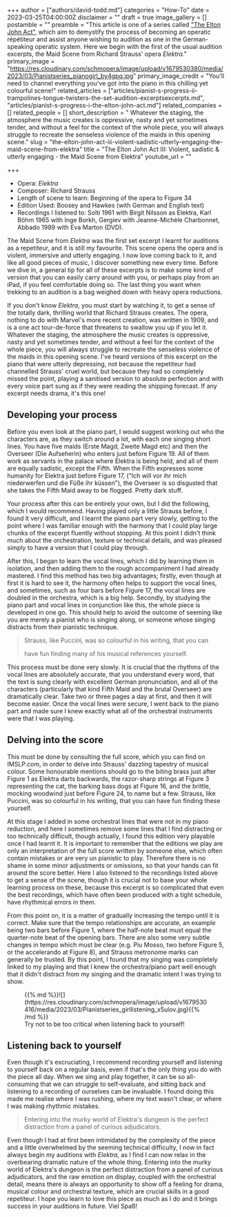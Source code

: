 +++
author = ["authors/david-todd.md"]
categories = "How-To"
date = 2023-03-25T04:00:00Z
disclaimer = ""
draft = true
image_gallery = []
postamble = ""
preamble = "This article is one of a series called [\"The Elton John Act\"](/pianists-progress-i-the-elton-john-act/), which aim to demystify the process of becoming an operatic répétiteur and assist anyone wishing to audition as one in the German-speaking operatic system. Here we begin with the first of the usual audition excerpts, the Maid Scene from Richard Strauss' opera _Elektra_."
primary_image = "https://res.cloudinary.com/schmopera/image/upload/v1679530380/media/2023/03/Pianistseries_pianogirl_by4gpq.jpg"
primary_image_credit = "You’ll need to channel everything you’ve got into the piano in this chilling yet colourful scene!"
related_articles = ["articles/pianist-s-progress-ii-trampolines-tongue-twisters-the-set-audition-excerptsexcerpts.md", "articles/pianist-s-progress-i-the-elton-john-act.md"]
related_companies = []
related_people = []
short_description = " Whatever the staging, the atmosphere the music creates is oppressive, nasty and yet sometimes tender, and without a feel for the context of the whole piece, you will always struggle to recreate the senseless violence of the maids in this opening scene."
slug = "the-elton-john-act-iii-violent-sadistic-utterly-engaging-the-maid-scene-from-elektra"
title = "The Elton John Act III: Violent, sadistic & utterly engaging - the Maid Scene from Elektra"
youtube_url = ""

+++
* Opera: _Elektra_
* Composer: Richard Strauss
* Length of scene to learn: Beginning of the opera to Figure 34
* Edition Used: Boosey and Hawkes (with German and English text)
* Recordings I listened to: Solti 1961 with Birgit Nilsson as Elektra, Karl Böhm 1965 with Inge Borkh, Gergiev with Jeanne-Michèle Charbonnet, Abbado 1989 with Eva Marton (DVD).

The Maid Scene from _Elektra_ was the first set excerpt I learnt for auditions as a repetiteur, and it is still my favourite. This scene opens the opera and is violent, immersive and utterly engaging. I now love coming back to it, and like all good pieces of music, I discover something new every time. Before we dive in, a general tip for all of these excerpts is to make some kind of version that you can easily carry around with you, or perhaps play from an iPad, if you feel comfortable doing so. The last thing you want when trekking to an audition is a bag weighed down with heavy opera reductions.

If you don't know _Elektra_, you must start by watching it, to get a sense of the totally dark, thrilling world that Richard Strauss creates. The opera, nothing to do with Marvel's more recent creation, was written in 1909, and is a one act tour-de-force that threatens to swallow you up if you let it. Whatever the staging, the atmosphere the music creates is oppressive, nasty and yet sometimes tender, and without a feel for the context of the whole piece, you will always struggle to recreate the senseless violence of the maids in this opening scene. I've heard versions of this excerpt on the piano that were utterly depressing, not because the repetiteur had channelled Strauss' cruel world, but because they had so completely missed the point, playing a sanitised version to absolute perfection and with every voice part sung as if they were reading the shipping forecast. If any excerpt needs drama, it's this one!

## Developing your process

Before you even look at the piano part, I would suggest working out who the characters are, as they switch around a lot, with each one singing short lines. You have five maids (Erste Magd, Zweite Magd etc) and then the Overseer (Die Aufseherin) who enters just before Figure 19. All of them work as servants in the palace where Elektra is being held, and all of them are equally sadistic, except the Fifth. When the Fifth expresses some humanity for Elektra just before Figure 17, ("Ich will vor ihr mich niederwerfen und die Füße ihr küssen"), the Overseer is so disgusted that she takes the Fifth Maid away to be flogged. Pretty dark stuff.

Your process after this can be entirely your own, but I did the following, which I would recommend. Having played only a little Strauss before, I found it very difficult, and I learnt the piano part very slowly, getting to the point where I was familiar enough with the harmony that I could play large chunks of the excerpt fluently without stopping. At this point I didn't think much about the orchestration, texture or technical details, and was pleased simply to have a version that I could play through.

After this, I began to learn the vocal lines, which I did by learning them in isolation, and then adding them to the rough accompaniment I had already mastered. I find this method has two big advantages; firstly, even though at first it is hard to see it, the harmony often helps to support the vocal lines, and sometimes, such as four bars before Figure 17, the vocal lines are doubled in the orchestra, which is a big help. Secondly, by studying the piano part and vocal lines in conjunction like this, the whole piece is developed in one go. This should help to avoid the outcome of seeming like you are merely a pianist who is singing along, or someone whose singing distracts from their pianistic technique.

> Strauss, like Puccini, was so colourful in his writing, that you can
>
> have fun finding many of his musical references yourself.

This process must be done very slowly. It is crucial that the rhythms of the vocal lines are absolutely accurate, that you understand every word, that the text is sung clearly with excellent German pronunciation, and all of the characters (particularly that kind Fifth Maid and the brutal Overseer) are dramatically clear. Take two or three pages a day at first, and then it will become easier. Once the vocal lines were secure, I went back to the piano part and made sure I knew exactly what all of the orchestral instruments were that I was playing.

## Delving into the score

This must be done by consulting the full score, which you can find on IMSLP.com, in order to delve into Strauss' dazzling tapestry of musical colour. Some honourable mentions should go to the biting brass just after Figure 1 as Elektra darts backwards, the razor-sharp strings at Figure 3 representing the cat, the barking bass dogs at Figure 16, and the brittle, mocking woodwind just before Figure 24, to name but a few. Strauss, like Puccini, was so colourful in his writing, that you can have fun finding these yourself.

At this stage I added in some orchestral lines that were not in my piano reduction, and here I sometimes remove some lines that I find distracting or too technically difficult, though actually, I found this edition very playable once I had learnt it. It is important to remember that the editions we play are only an interpretation of the full score written by someone else, which often contain mistakes or are very un pianistic to play. Therefore there is no shame in some minor adjustments or omissions, so that your hands can fit around the score better. Here I also listened to the recordings listed above to get a sense of the scene, though it is crucial not to base your whole learning process on these, because this excerpt is so complicated that even the best recordings, which have often been produced with a tight schedule, have rhythmical errors in them.

From this point on, it is a matter of gradually increasing the tempo until it is correct. Make sure that the tempo relationships are accurate, an example being two bars before Figure 1, where the half-note beat must equal the quarter-note beat of the opening bars. There are also some very subtle changes in tempo which must be clear (e.g. Piu Mosso, two before Figure 5, or the accelerando at Figure 8), and Strauss metronome marks can generally be trusted. By this point, I found that my singing was completely linked to my playing and that I knew the orchestra/piano part well enough that it didn't distract from my singing and the dramatic intent I was trying to show.

<figure data-type="image">{{% md %}}![](https://res.cloudinary.com/schmopera/image/upload/v1679530416/media/2023/03/Pianistseries_girllistening_x5ulov.jpg){{% /md %}}

<figcaption>Try not to be too critical when listening back to yourself!</figcaption>  
</figure>

## Listening back to yourself

Even though it's excruciating, I recommend recording yourself and listening to yourself back on a regular basis, even if that's the only thing you do with the piece all day. When we sing and play together, it can be so all-consuming that we can struggle to self-evaluate, and sitting back and listening to a recording of ourselves can be invaluable. I found doing this made me realise where I was rushing, where my text wasn't clear, or where I was making rhythmic mistakes.

> Entering into the murky world of Elektra's dungeon is the perfect distraction from a panel of curious adjudicators.

Even though I had at first been intimidated by the complexity of the piece and a little overwhelmed by the seeming technical difficulty, I now in fact always begin my auditions with _Elektra_, as I find I can now relax in the overbearing dramatic nature of the whole thing. Entering into the murky world of Elektra's dungeon is the perfect distraction from a panel of curious adjudicators, and the raw emotion on display, coupled with the orchestral detail, means there is always an opportunity to show off a feeling for drama, musical colour and orchestral texture, which are crucial skills in a good repetiteur. I hope you learn to love this piece as much as I do and it brings success in your auditions in future. Viel Spaß!